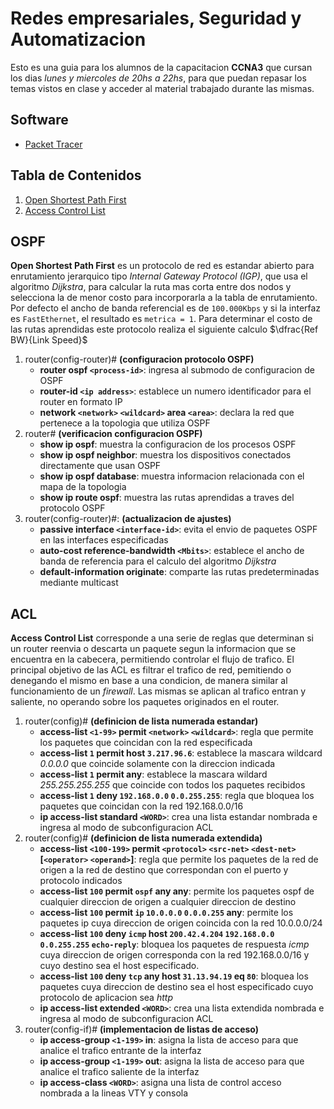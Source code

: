 # Redes empresariales, Seguridad y Automatizacion

Esto es una guia para los alumnos de la capacitacion __CCNA3__ que cursan los dias _lunes y miercoles de 20hs a 22hs_, para que puedan repasar los temas vistos en clase y acceder al material trabajado durante las mismas.

## Software

* [Packet Tracer](https://skillsforall.com/resources/lab-downloads?userLang=es-XL)

## Tabla de Contenidos

1. [Open Shortest Path First](#ospf)
1. [Access Control List](#acl)

## OSPF

__Open Shortest Path First__ es un protocolo de red es estandar abierto para enrutamiento jerarquico tipo _Internal Gateway Protocol (IGP)_, que usa el algoritmo _Dijkstra_, para calcular la ruta mas corta entre dos nodos y selecciona la de menor costo para incorporarla a la tabla de enrutamiento. Por defecto el ancho de banda referencial es de `100.000Kbps` y si la interfaz es `FastEthernet`, el resultado es `metrica = 1`. Para determinar el costo de las rutas aprendidas este protocolo realiza el siguiente calculo $\dfrac{Ref BW}{Link Speed}$ 

1. router(config-router)# __(configuracion protocolo OSPF)__
    * __router ospf `<process-id>`__: ingresa al submodo de configuracion de OSPF
    * __router-id `<ip address>`__: establece un numero identificador para el router en formato IP 
    * __network `<network>` `<wildcard>` area `<area>`__: declara la red que pertenece a la topologia que utiliza OSPF
2. router# __(verificacion configuracion OSPF)__
    * __show ip ospf__: muestra la configuracion de los procesos OSPF
    * __show ip ospf neighbor__: muestra los dispositivos conectados directamente que usan OSPF
    * __show ip ospf database__: muestra informacion relacionada con el mapa de la topologia 
    * __show ip route ospf__: muestra las rutas aprendidas a traves del protocolo OSPF
3. router(config-router)#: __(actualizacion de ajustes)__
    * __passive interface `<interface-id>`__: evita el envio de paquetes OSPF en las interfaces especificadas
    * __auto-cost reference-bandwidth `<Mbits>`__: establece el ancho de banda de referencia para el calculo del algoritmo _Dijkstra_
    * __default-information originate__: comparte las rutas predeterminadas mediante multicast

## ACL

__Access Control List__ corresponde a una serie de reglas que determinan si un router reenvia o descarta un paquete segun la informacion que se encuentra en la cabecera, permitiendo controlar el flujo de trafico. El principal objetivo de las ACL es filtrar el trafico de red, pemitiendo o denegando el mismo en base a una condicion, de manera similar al funcionamiento de un _firewall_. Las mismas se aplican al trafico entran y saliente, no operando sobre los paquetes originados en el router.

1. router(config)# __(definicion de lista numerada estandar)__
    * __access-list `<1-99>` permit `<network>` `<wildcard>`__: regla que permite los paquetes que coincidan con la red especificada
    * __access-list `1` permit host `3.217.96.6`__: establece la mascara wildcard _0.0.0.0_ que coincide solamente con la direccion indicada
    * __access-list `1` permit any__: establece la mascara wildard _255.255.255.255_ que coincide con todos los paquetes recibidos
    * __access-list `1` deny `192.168.0.0` `0.0.255.255`__: regla que bloquea los paquetes que coincidan con la red 192.168.0.0/16
    * __ip access-list standard `<WORD>`__: crea una lista estandar nombrada e ingresa al modo de subconfiguracion ACL
2. router(config)# __(definicion de lista numerada extendida)__
    * __access-list `<100-199>` permit `<protocol>` `<src-net>` `<dest-net>` [`<operator>` `<operand>`]__: regla que permite los paquetes de la red de origen a la red de destino que correspondan con el puerto y protocolo indicados
    * __access-list `100` permit `ospf` any any__: permite los paquetes ospf de cualquier direccion de origen a cualquier direccion de destino
    * __access-list `100` permit `ip` `10.0.0.0` `0.0.0.255` any__: permite los paquetes ip cuya direccion de origen coincida con la red 10.0.0.0/24
    * __access-list `100` deny `icmp` host `200.42.4.204` `192.168.0.0` `0.0.255.255` `echo-reply`__: bloquea los paquetes de respuesta _icmp_ cuya direccion de origen corresponda con la red 192.168.0.0/16 y cuyo destino sea el host especificado.
    * __access-list `100` deny `tcp` any host `31.13.94.19` eq `80`__: bloquea los paquetes cuya direccion de destino sea el host especificado cuyo protocolo de aplicacion sea _http_
    * __ip access-list extended `<WORD>`__: crea una lista extendida nombrada e ingresa al modo de subconfiguracion ACL
3. router(config-if)# __(implementacion de listas de acceso)__
    * __ip access-group `<1-199>` in__: asigna la lista de acceso para que analice el trafico entrante de la interfaz
    * __ip access-group `<1-199>` out__: asigna la lista de acceso para que analice el trafico saliente de la interfaz
    * __ip access-class `<WORD>`__: asigna una lista de control acceso nombrada a la lineas VTY y consola
